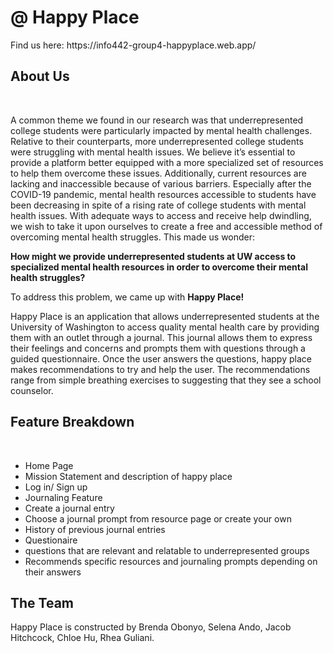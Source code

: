 # @ Happy Place
<p>Find us here: https://info442-group4-happyplace.web.app/ </p>
<h2>About Us</h2>
<br/>
<p>A common theme we found in our research was that underrepresented college students were particularly impacted by mental health challenges. Relative to their counterparts, more underrepresented college students were struggling with mental health issues. We believe it’s essential to provide a platform better equipped with a more specialized set of resources to help them overcome these issues. Additionally, current resources are lacking and inaccessible because of various barriers. Especially after the COVID-19 pandemic, mental health resources accessible to students have been decreasing in spite of a rising rate of college students with mental health issues. With adequate ways to access and receive help dwindling, we wish to take it upon ourselves to create a free and accessible method of overcoming mental health struggles. This made us wonder:</p>
<p><strong>How might we provide underrepresented students at UW access to specialized mental health resources in order to overcome their mental health struggles?</strong></p>
<p> To address this problem, we came up with <strong>Happy Place!</strong></p>
Happy Place is an application that allows underrepresented students at the University of Washington to access quality mental health care by providing them with an outlet through a journal. This journal allows them to express their feelings and concerns and prompts them with questions through a guided questionnaire. Once the user answers the questions, happy place makes recommendations to try and help the user. The recommendations range from simple breathing exercises to suggesting that they see a school counselor. </p>
<h2>Feature Breakdown</h2>
<br/>
<ul>
<li>Home Page 
<li>Mission Statement and description of happy place</li>
<li>Log in/ Sign up </li>
<li>Journaling Feature </li>
<li>Create a journal entry </li>
<li>Choose a journal prompt from resource page or create your own </li>
<li>History of previous journal entries </li>
<li>Questionaire </li>
<li>questions that are relevant and relatable to underrepresented groups </li>
<li>Recommends specific resources and journaling prompts depending on their answers </li>
</ul>
<h2>The Team</h2>
<p>Happy Place is constructed by Brenda Obonyo, Selena Ando, Jacob Hitchcock, Chloe Hu, Rhea Guliani.</p>
